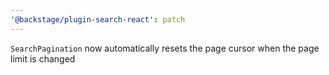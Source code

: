 ```yaml
---
'@backstage/plugin-search-react': patch
---
```


`SearchPagination` now automatically resets the page cursor when the page limit is changed
